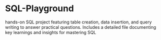 # SQL-Playground
 hands-on SQL project featuring table creation, data insertion, and query writing to answer practical questions. Includes a detailed file documenting key learnings and insights for mastering SQL
